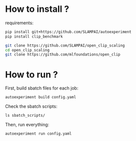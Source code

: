 # How to install ?

requirements:

```bash
pip install git+https://github.com/SLAMPAI/autoexperiment
pip install clip_benchmark
```

```bash
git clone https://github.com/SLAMPAI/open_clip_scaling
cd open_clip_scaling
git clone https://github.com/mlfoundations/open_clip
```

# How to run ?


First, build sbatch files for each job:

`autoexperiment build config.yaml`


Check the sbatch scripts:

`ls sbatch_scripts/`

Then, run everything:

`autoexperiment run config.yaml`
